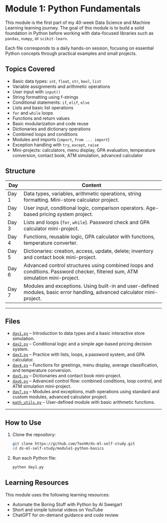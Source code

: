 # Module 1: Python Fundamentals

This module is the first part of my 40-week Data Science and Machine Learning learning journey. The goal of this module is to build a solid foundation in Python before working with data-focused libraries such as `pandas`, `numpy`, or `scikit-learn`.

Each file corresponds to a daily hands-on session, focusing on essential Python concepts through practical examples and small projects.

## Topics Covered

- Basic data types: `int`, `float`, `str`, `bool`, `list`
- Variable assignments and arithmetic operations
- User input with `input()`
- String formatting using f-strings
- Conditional statements: `if`, `elif`, `else`
- Lists and basic list operations
- `for` and `while` loops
- Functions and return values
- Basic modularization and code reuse
- Dictionaries and dictionary operations
- Combined loops and conditions
- Modules and imports (`import`, `from ... import`)
- Exception handling with `try`, `except`, `raise`
- Mini-projects: calculators, menu display, GPA evaluation, temperature conversion, contact book, ATM simulation, advanced calculator

## Structure

| Day   | Content                                                                 |
|-------|-------------------------------------------------------------------------|
| Day 1 | Data types, variables, arithmetic operations, string formatting. Mini-store calculator project. |
| Day 2 | User input, conditional logic, comparison operators. Age-based pricing system project. |
| Day 3 | Lists and loops (`for`, `while`). Password check and GPA calculator mini-project. |
| Day 4 | Functions, reusable logic, GPA calculator with functions, temperature converter. |
| Day 5 | Dictionaries: creation, access, update, delete; inventory and contact book mini-project. |
| Day 6 | Advanced control structures using combined loops and conditions. Password checker, filtered sum, ATM simulation mini-project. |
| Day 7 | Modules and exceptions. Using built-in and user-defined modules, basic error handling, advanced calculator mini-project. |

---

## Files

- [`day1.py`](./day1.py) – Introduction to data types and a basic interactive store simulation.
- [`day2.py`](./day2.py) – Conditional logic and a simple age-based pricing decision system.
- [`day3.py`](./day3.py) – Practice with lists, loops, a password system, and GPA calculator.
- [`day4.py`](./day4.py) – Functions for greetings, menu display, average classification, and temperature conversion.
- [`day5.py`](./day5.py) – Dictionaries and contact book mini-project.
- [`day6.py`](./day6.py) – Advanced control flow: combined conditions, loop control, and ATM simulation mini-project.
- [`day7.py`](./day7.py) – Modules and exceptions, math operations using standard and custom modules, advanced calculator project.
- [`math_utils.py`](./math_utils.py) – User-defined module with basic arithmetic functions.

---

## How to Use

1. Clone the repository:
   ```bash
   git clone https://github.com/TeoVH/ds-ml-self-study.git
   cd ds-ml-self-study/module1-python-basics
   ```

2. Run each Python file:
   ```bash
   python day1.py
   ```

## Learning Resources

This module uses the following learning resources:

- Automate the Boring Stuff with Python by Al Sweigart
- Short and simple tutorial videos on YouTube
- ChatGPT for on-demand guidance and code review

